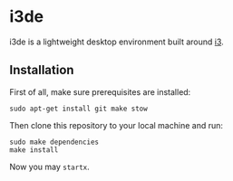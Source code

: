 # i3de

i3de is a lightweight desktop environment built around [i3].

## Installation

First of all, make sure prerequisites are installed:

```
sudo apt-get install git make stow
```

Then clone this repository to your local machine and run:

```
sudo make dependencies
make install
```

Now you may `startx`.

[i3]: http://i3wm.org/
